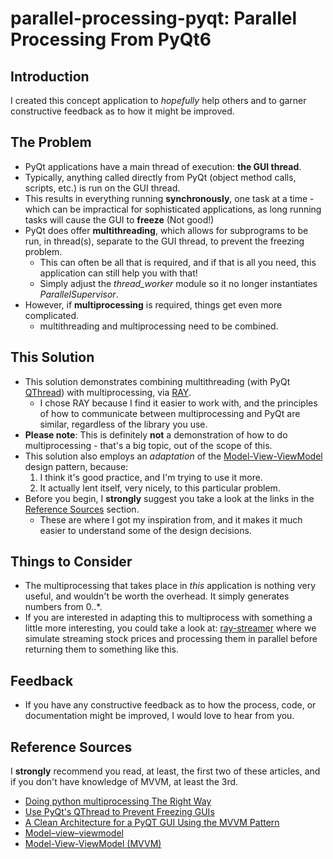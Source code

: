 # parallel-processing-pyqt: Parallel Processing From PyQt6

## Introduction
I created this concept application to _hopefully_ help others and to garner constructive feedback as to how it might be improved.

## The Problem
- PyQt applications have a main thread of execution: **the GUI thread**.
- Typically, anything called directly from PyQt (object method calls, scripts, etc.) is run on the GUI thread.
- This results in everything running **synchronously**, one task at a time - which can be impractical for sophisticated applications, as long running tasks will cause the GUI to **freeze** (Not good!)
- PyQt does offer **multithreading**, which allows for subprograms to be run, in thread(s), separate to the GUI thread, to prevent the freezing problem.
  - This can often be all that is required, and if that is all you need, this application can still help you with that!
  - Simply adjust the _thread_worker_ module so it no longer instantiates _ParallelSupervisor_.
- However, if **multiprocessing** is required, things get even more complicated.
  - multithreading and multiprocessing need to be combined.

## This Solution
- This solution demonstrates combining multithreading (with PyQt [QThread](https://doc.qt.io/qt-6/qthread.html)) with multiprocessing, via [RAY](https://www.ray.io/).
  - I chose RAY because I find it easier to work with, and the principles of how to communicate between multiprocessing and PyQt are similar, regardless of the library you use.
- **Please note**: This is definitely **not** a demonstration of how to do multiprocessing - that's a big topic, out of the scope of this.
- This solution also employs an *adaptation* of the [Model-View-ViewModel](https://en.wikipedia.org/wiki/Model%E2%80%93view%E2%80%93viewmodel) design pattern, because:
  1. I think it's good practice, and I'm trying to use it more.
  2. It actually lent itself, very nicely, to this particular problem.
- Before you begin, I **strongly** suggest you take a look at the links in the [Reference Sources](#reference-sources) section.
  - These are where I got my inspiration from, and it makes it much easier to understand some of the design decisions.

## Things to Consider
- The multiprocessing that takes place in *this* application is nothing very useful, and wouldn't be worth the overhead. It simply generates numbers from 0..*.
- If you are interested in adapting this to multiprocess with something a little more interesting, you could take a look at: [ray-streamer](https://github.com/IanAtDazed/ray-streamer) where we simulate streaming stock prices and processing them in parallel before returning them to something like this.

## Feedback
- If you have any constructive feedback as to how the process, code, or documentation might be improved, I would love to hear from you.

## Reference Sources
I **strongly** recommend you read, at least, the first two of these articles, and if you don't have knowledge of MVVM, at least the 3rd.

- [Doing python multiprocessing The Right Way](https://medium.com/@sampsa.riikonen/doing-python-multiprocessing-the-right-way-a54c1880e300)
- [Use PyQt's QThread to Prevent Freezing GUIs](https://realpython.com/python-pyqt-qthread/)
- [A Clean Architecture for a PyQT GUI Using the MVVM Pattern](https://medium.com/@mark_huber/a-clean-architecture-for-a-pyqt-gui-using-the-mvvm-pattern-b8e5d9ae833d)
- [Model–view–viewmodel](https://en.wikipedia.org/wiki/Model%E2%80%93view%E2%80%93viewmodel)
- [Model-View-ViewModel (MVVM)](https://learn.microsoft.com/en-us/dotnet/architecture/maui/mvvm)
